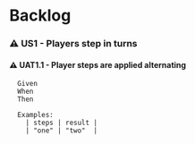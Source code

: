 # Backlog

### ⚠ US1 - Players step in turns

#### ⚠ UAT1.1 - Player steps are applied alternating

```
  Given 
  When 
  Then 

  Examples:
    | steps | result |
    | "one" | "two"  |
```
